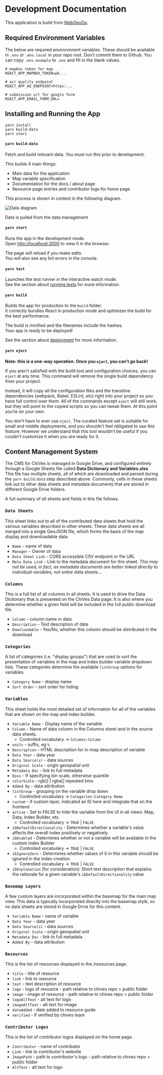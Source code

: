 # Development Documentation

This application is build from [WebGeoDa](https://docs.webgeoda.org/).

## Required Environment Variables
The below are required environmnent variables. These should be available in `.env` or `.env.local` in your repo root. Don't commit them to Github. You can copy `.env.example` to `.env` and fill in the blank values.

```
# mapbox token for map
REACT_APP_MAPBOX_TOKEN=pk...

# air quality endpoint
REACT_APP_AQ_ENDPOINT=https:...

# submission url for google form
REACT_APP_EMAIL_FORM_URL=
```

## Installing and Running the App

```
yarn install
yarn build:data
yarn start
```

#### `yarn build:data`

Fetch and build relevant data. You must run this prior to development. 

This builds 4 main things:
- Main data for the application
- Map variable specification
- Documentation for the docs / about page
- Resource page entries and contributor logs for home page

This process is shown in context in the following diagram.

![](./chives-build-data.png "Data diagram")

Data is pulled from the data management 

#### `yarn start`

Runs the app in the development mode.\
Open [http://localhost:3000](http://localhost:3000) to view it in the browser.

The page will reload if you make edits.\
You will also see any lint errors in the console.

#### `yarn test`

Launches the test runner in the interactive watch mode.\
See the section about [running tests](https://facebook.github.io/create-react-app/docs/running-tests) for more information.

#### `yarn build`

Builds the app for production to the `build` folder.\
It correctly bundles React in production mode and optimizes the build for the best performance.

The build is minified and the filenames include the hashes.\
Your app is ready to be deployed!

See the section about [deployment](https://facebook.github.io/create-react-app/docs/deployment) for more information.

#### `yarn eject`

**Note: this is a one-way operation. Once you `eject`, you can’t go back!**

If you aren’t satisfied with the build tool and configuration choices, you can `eject` at any time. This command will remove the single build dependency from your project.

Instead, it will copy all the configuration files and the transitive dependencies (webpack, Babel, ESLint, etc) right into your project so you have full control over them. All of the commands except `eject` will still work, but they will point to the copied scripts so you can tweak them. At this point you’re on your own.

You don’t have to ever use `eject`. The curated feature set is suitable for small and middle deployments, and you shouldn’t feel obligated to use this feature. However we understand that this tool wouldn’t be useful if you couldn’t customize it when you are ready for it.

## Content Management System

The CMS for ChiVes is managed in Google Drive, and configured entirely through a Google Sheets file called **Data Dictionary and Variables.xlsx**. This file has multiple sheets, all of which are downloaded and parsed during the `yarn build:data` step described above. Commonly, cells in these sheets link out to other data sheets and metadata documents that are stored in different Google Drive folders.

A full summary of all sheets and fields in this file follows.

### `Data Sheets`

This sheet links out to all of the contributed data sheets that hold the various variables described in other sheets. These data sheets are all merged into a single GeoJSON file, which forms the basis of the map display and downloadable data.

- `Name` - name of data
- `Manager` - Owner of data
- `Data Sheet Link` - CORS accessible CSV endpoint or file URL
- `Meta Data Link` - Link to the metadata document for this sheet. *This may not be used, in fact, as metadata documents are better linked directly to individual variables, not entire data sheets...*

### `Columns`

This is a full list of all columns in all sheets. It is used to drive the Data Dictionary that is presented on the ChiVes Data page. It is also where you determine whether a given field will be included in the full public download file.

- `Column` - column name in data
- `Description` - Text description of data
- `Downloadable` - Yes/No, whether this column should be distributed in the download

### `Categories`

A list of categories (i.e. "display groups") that are used to sort the presentation of variables in the map and index builder variable dropdown lists. These categories determine the available `listGroup` options for variables.

- `Category Name` - display name
- `Sort Order` - sort order for listing

### `Variables`

This sheet holds the most detailed set of information for all of the variables that are shown on the map and index builder.

- `Variable Name` - Display name of the variable
- `Column` - Name of data column in the Columns sheet *and* in the source data sheets.
    - Controlled vocabulary &rarr; `Columns:Column`
- `units` - suffix, eg `%`
- `Description` - HTML description for in-map description of variable
- `Data Year` - data year
- `Data Source(s)` - data sources
- `Original Scale` - origin geospatial unit
- `Metadata Doc` - link to full metadata
- `Bins` - If specifying bin scale, otherwise quantile
- `colorScale` - rgb[] | rgba[] repeated bins
- `Added By` - data attribution
- `listGroup` - grouping on the variable drop down
    - Controlled vocabulary &rarr; `Categories:Category Name`
- `custom` - if custom layer, indicated an ID here and integrate that on the frontend
- `active` - Set to FALSE to hide the variable from the UI in all views: Map, Data, Index Builder, etc.
    - Controlled vocabulary &rarr; `TRUE` | `FALSE`
- `ibDefaultDirectionality` - Determines whether a variable's value affects the overall index positively or negatively
- `ibEnabled` - Determines whether or not a variable will be available in the custom Index Builder
    - Controlled vocabulary &rarr; `TRUE` | `FALSE`
- `ibIgnoreZero` - Determines whether values of 0 in this variable should be ignored in the index creation
    - Controlled vocabulary &rarr; `TRUE` | `FALSE`
- `ibExplanation` (for consideration): Short text description that explains the rationale for a given variable's `ibDefaultDirectionality` value

### `Basemap Layers`

A few custom layers are incorporated within the basemap for the main map view. This data is typically incorporated directly into the basemap style, so no data sheets are stored in Google Drive for this content.

- `Variable Name` - name of variable
- `Data Year` - data year
- `Data Source(s)` - data sources
- `Original Scale` - origin geospatial unit
- `Metadata Doc` - link to full metadata
- `Added By` - data attribution

### `Resources`

This is the list of resources displayed in the /resources page.

- `title` - title of resource
- `link` - link to resource
- `text` - text description of resource
- `logo` - logo of resource - path relative to chives repo > public folder
- `image` - image of resource - path relative to chives repo > public folder
- `logoAltText` - alt text for logo
- `imageAltText` - alt text for image
- `dateAdded` - date added to resource guide
- `verified` - if verified by chives team

### `Contributor Logos`

This is the list of contributor logos displayed on the home page.

- `Contributor` - name of contributor
- `Link` - link to contributor's website
- `ImagePath` - path to contributor's logo - path relative to chives repo > public folder
- `AltText` - alt text for logo
